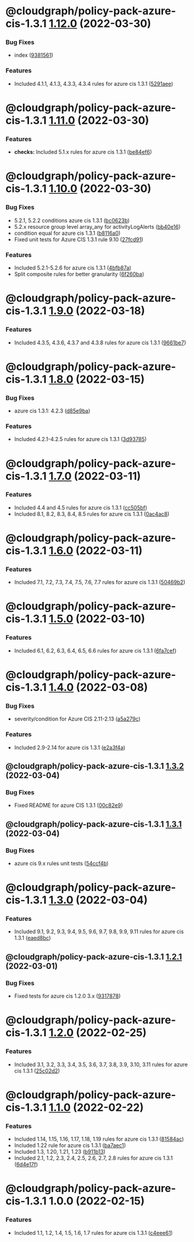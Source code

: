 # @cloudgraph/policy-pack-azure-cis-1.3.1 [1.12.0](https://gitlab.com/auto-cloud/cloudgraph/policy-packs/compare/@cloudgraph/policy-pack-azure-cis-1.3.1@1.11.0...@cloudgraph/policy-pack-azure-cis-1.3.1@1.12.0) (2022-03-30)


### Bug Fixes

* index ([9381561](https://gitlab.com/auto-cloud/cloudgraph/policy-packs/commit/93815616b2a662acaca4e2444925be67283345d5))


### Features

* Included 4.1.1, 4.1.3, 4.3.3, 4.3.4 rules for azure cis 1.3.1 ([5291aee](https://gitlab.com/auto-cloud/cloudgraph/policy-packs/commit/5291aeeabe4632aba41cc7f046eece2fb2270b93))

# @cloudgraph/policy-pack-azure-cis-1.3.1 [1.11.0](https://gitlab.com/auto-cloud/cloudgraph/policy-packs/compare/@cloudgraph/policy-pack-azure-cis-1.3.1@1.10.0...@cloudgraph/policy-pack-azure-cis-1.3.1@1.11.0) (2022-03-30)


### Features

* **checks:** Included 5.1.x rules for azure cis 1.3.1 ([be84ef6](https://gitlab.com/auto-cloud/cloudgraph/policy-packs/commit/be84ef66375ed6c31e1eeb7cf1c987283ae85798))

# @cloudgraph/policy-pack-azure-cis-1.3.1 [1.10.0](https://gitlab.com/auto-cloud/cloudgraph/policy-packs/compare/@cloudgraph/policy-pack-azure-cis-1.3.1@1.9.0...@cloudgraph/policy-pack-azure-cis-1.3.1@1.10.0) (2022-03-30)


### Bug Fixes

* 5.2.1, 5.2.2 conditions azure cis 1.3.1 ([bc0623b](https://gitlab.com/auto-cloud/cloudgraph/policy-packs/commit/bc0623bd9cbcd0f10fb161fdc772a7814a54b9be))
* 5.2.x resource group level array_any for activityLogAlerts ([bb40e16](https://gitlab.com/auto-cloud/cloudgraph/policy-packs/commit/bb40e16ab916e3801bf4dee15a9bedd8161e6fa2))
* condition equal for azure cis 1.3.1 ([b8116a0](https://gitlab.com/auto-cloud/cloudgraph/policy-packs/commit/b8116a0f4a24fc2b4c18894dc7a1e95d21a63477))
* Fixed unit tests for Azure CIS 1.3.1 rule 9.10 ([27fcd91](https://gitlab.com/auto-cloud/cloudgraph/policy-packs/commit/27fcd910647d3a509d86dcad03cddf7440b152e2))


### Features

* Included 5.2.1-5.2.6 for azure cis 1.3.1 ([4bfb87a](https://gitlab.com/auto-cloud/cloudgraph/policy-packs/commit/4bfb87a55825812d29720d056c00c2c202801384))
* Split composite rules for better granularity ([6f260ba](https://gitlab.com/auto-cloud/cloudgraph/policy-packs/commit/6f260ba7b55848ad275d14a659de38d853b2877c))

# @cloudgraph/policy-pack-azure-cis-1.3.1 [1.9.0](https://gitlab.com/auto-cloud/cloudgraph/policy-packs/compare/@cloudgraph/policy-pack-azure-cis-1.3.1@1.8.0...@cloudgraph/policy-pack-azure-cis-1.3.1@1.9.0) (2022-03-18)


### Features

* Included 4.3.5, 4.3.6, 4.3.7 and 4.3.8 rules for azure cis 1.3.1 ([9661be7](https://gitlab.com/auto-cloud/cloudgraph/policy-packs/commit/9661be7a0366e7c9aff1b89b569874ddb12dc0f1))

# @cloudgraph/policy-pack-azure-cis-1.3.1 [1.8.0](https://gitlab.com/auto-cloud/cloudgraph/policy-packs/compare/@cloudgraph/policy-pack-azure-cis-1.3.1@1.7.0...@cloudgraph/policy-pack-azure-cis-1.3.1@1.8.0) (2022-03-15)


### Bug Fixes

* azure cis 1.3.1: 4.2.3 ([d85e9ba](https://gitlab.com/auto-cloud/cloudgraph/policy-packs/commit/d85e9ba8bc2bbd5e4082f938e5abc488709f6baf))


### Features

* Included 4.2.1-4.2.5 rules for azure cis 1.3.1 ([3d93785](https://gitlab.com/auto-cloud/cloudgraph/policy-packs/commit/3d93785731e7dd76aaf55a34bcb8f2b6213c97f8))

# @cloudgraph/policy-pack-azure-cis-1.3.1 [1.7.0](https://gitlab.com/auto-cloud/cloudgraph/policy-packs/compare/@cloudgraph/policy-pack-azure-cis-1.3.1@1.6.0...@cloudgraph/policy-pack-azure-cis-1.3.1@1.7.0) (2022-03-11)


### Features

* Included 4.4 and 4.5 rules for azure cis 1.3.1 ([cc505bf](https://gitlab.com/auto-cloud/cloudgraph/policy-packs/commit/cc505bf67f0add38eab55025f180b4d5dff17ef0))
* Included 8.1, 8.2, 8.3, 8.4, 8.5 rules for azure cis 1.3.1 ([0ac4ac8](https://gitlab.com/auto-cloud/cloudgraph/policy-packs/commit/0ac4ac87e383335f22c923f5aa6b34c0a6a0903a))

# @cloudgraph/policy-pack-azure-cis-1.3.1 [1.6.0](https://gitlab.com/auto-cloud/cloudgraph/policy-packs/compare/@cloudgraph/policy-pack-azure-cis-1.3.1@1.5.0...@cloudgraph/policy-pack-azure-cis-1.3.1@1.6.0) (2022-03-11)


### Features

* Included 7.1, 7.2, 7.3, 7.4, 7.5, 7.6, 7.7 rules for azure cis 1.3.1 ([50469b2](https://gitlab.com/auto-cloud/cloudgraph/policy-packs/commit/50469b2c5ea2fc702b84eddf5445fca37ef0089c))

# @cloudgraph/policy-pack-azure-cis-1.3.1 [1.5.0](https://gitlab.com/auto-cloud/cloudgraph/policy-packs/compare/@cloudgraph/policy-pack-azure-cis-1.3.1@1.4.0...@cloudgraph/policy-pack-azure-cis-1.3.1@1.5.0) (2022-03-10)


### Features

* Included 6.1, 6.2, 6.3, 6.4, 6.5, 6.6 rules for azure cis 1.3.1 ([6fa7cef](https://gitlab.com/auto-cloud/cloudgraph/policy-packs/commit/6fa7cef77b8ee4c326408d31c215d3c0f0e695f9))

# @cloudgraph/policy-pack-azure-cis-1.3.1 [1.4.0](https://gitlab.com/auto-cloud/cloudgraph/policy-packs/compare/@cloudgraph/policy-pack-azure-cis-1.3.1@1.3.2...@cloudgraph/policy-pack-azure-cis-1.3.1@1.4.0) (2022-03-08)


### Bug Fixes

* severity/condition for Azure CIS 2.11-2.13 ([a5a279c](https://gitlab.com/auto-cloud/cloudgraph/policy-packs/commit/a5a279cba52d65a346e14b11a6a4a82e364a71eb))


### Features

* Included 2.9-2.14 for azure cis 1.3.1 ([e2a3f4a](https://gitlab.com/auto-cloud/cloudgraph/policy-packs/commit/e2a3f4af3108e368b60ce4b23deba9f850cf18ff))

## @cloudgraph/policy-pack-azure-cis-1.3.1 [1.3.2](https://gitlab.com/auto-cloud/cloudgraph/policy-packs/compare/@cloudgraph/policy-pack-azure-cis-1.3.1@1.3.1...@cloudgraph/policy-pack-azure-cis-1.3.1@1.3.2) (2022-03-04)


### Bug Fixes

* Fixed README for azure CIS 1.3.1 ([00c82e9](https://gitlab.com/auto-cloud/cloudgraph/policy-packs/commit/00c82e9e937189e9a8fdf042de2f815d7c06bf68))

## @cloudgraph/policy-pack-azure-cis-1.3.1 [1.3.1](https://gitlab.com/auto-cloud/cloudgraph/policy-packs/compare/@cloudgraph/policy-pack-azure-cis-1.3.1@1.3.0...@cloudgraph/policy-pack-azure-cis-1.3.1@1.3.1) (2022-03-04)


### Bug Fixes

* azure cis 9.x rules unit tests ([54ccf4b](https://gitlab.com/auto-cloud/cloudgraph/policy-packs/commit/54ccf4b25e4dc3d2edc80744317039592b0f59f6))

# @cloudgraph/policy-pack-azure-cis-1.3.1 [1.3.0](https://gitlab.com/auto-cloud/cloudgraph/policy-packs/compare/@cloudgraph/policy-pack-azure-cis-1.3.1@1.2.1...@cloudgraph/policy-pack-azure-cis-1.3.1@1.3.0) (2022-03-04)


### Features

* Included 9.1, 9.2, 9.3, 9.4, 9.5, 9.6, 9.7, 9.8, 9.9, 9.11 rules for azure cis 1.3.1 ([eaed8bc](https://gitlab.com/auto-cloud/cloudgraph/policy-packs/commit/eaed8bc92e5a02bb2982b266eb276ab32b7cec34))

## @cloudgraph/policy-pack-azure-cis-1.3.1 [1.2.1](https://gitlab.com/auto-cloud/cloudgraph/policy-packs/compare/@cloudgraph/policy-pack-azure-cis-1.3.1@1.2.0...@cloudgraph/policy-pack-azure-cis-1.3.1@1.2.1) (2022-03-01)


### Bug Fixes

* Fixed tests for azure cis 1.2.0 3.x ([9317878](https://gitlab.com/auto-cloud/cloudgraph/policy-packs/commit/9317878457cb240ecbae8f68036306f4b18fdd31))

# @cloudgraph/policy-pack-azure-cis-1.3.1 [1.2.0](https://gitlab.com/auto-cloud/cloudgraph/policy-packs/compare/@cloudgraph/policy-pack-azure-cis-1.3.1@1.1.0...@cloudgraph/policy-pack-azure-cis-1.3.1@1.2.0) (2022-02-25)


### Features

* Included 3.1, 3.2, 3.3, 3.4, 3.5, 3.6, 3.7, 3.8, 3.9, 3.10, 3.11 rules for azure cis 1.3.1 ([25c02d2](https://gitlab.com/auto-cloud/cloudgraph/policy-packs/commit/25c02d296c4df21bfd7ef1dfdf2ab8bf789ee715))

# @cloudgraph/policy-pack-azure-cis-1.3.1 [1.1.0](https://gitlab.com/auto-cloud/cloudgraph/policy-packs/compare/@cloudgraph/policy-pack-azure-cis-1.3.1@1.0.0...@cloudgraph/policy-pack-azure-cis-1.3.1@1.1.0) (2022-02-22)


### Features

* Included 1.14, 1.15, 1.16, 1.17, 1.18, 1.19 rules for azure cis 1.3.1 ([81584ac](https://gitlab.com/auto-cloud/cloudgraph/policy-packs/commit/81584ac0f9ffd4be3856367ea627b923ee3efef9))
* Included 1.22 rule for azure cis 1.3.1 ([ba7aec1](https://gitlab.com/auto-cloud/cloudgraph/policy-packs/commit/ba7aec18ead1e2a76c092e50f3aec8de2e8aa4fa))
* Included 1.3, 1.20, 1.21, 1.23 ([b911b13](https://gitlab.com/auto-cloud/cloudgraph/policy-packs/commit/b911b13a8afe0323e0c6725906ac6b4c8dc1753d))
* Included 2.1, 1.2, 2.3, 2.4, 2.5, 2.6, 2.7, 2.8 rules for azure cis 1.3.1 ([6d4e17f](https://gitlab.com/auto-cloud/cloudgraph/policy-packs/commit/6d4e17f7a24c08aa791f1053da9cc23e8d512caa))

# @cloudgraph/policy-pack-azure-cis-1.3.1 1.0.0 (2022-02-15)


### Features

* Included 1.1, 1.2, 1.4, 1.5, 1.6, 1.7 rules for azure cis 1.3.1 ([c4eee61](https://gitlab.com/auto-cloud/cloudgraph/policy-packs/commit/c4eee61b4df70d9da78a82e11bf4bb87a48ec55e))

